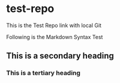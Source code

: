 # test-repo
This is the Test Repo link with local Git

Following is the Markdown Syntax Test
## This is a secondary heading
### This is a tertiary heading
